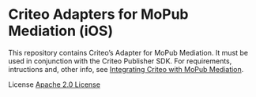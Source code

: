 # Criteo Adapters for MoPub Mediation (iOS)

This repository contains Criteo’s Adapter for MoPub Mediation. It must be used in conjunction with the Criteo Publisher SDK. For requirements, intructions and, other info, see [Integrating Criteo with MoPub Mediation](https://publisherdocs.criteotilt.com/sdk-ios/3.1/mopub-mediation/).

License
[Apache 2.0 License](http://www.apache.org/licenses/LICENSE-2.0.html)
